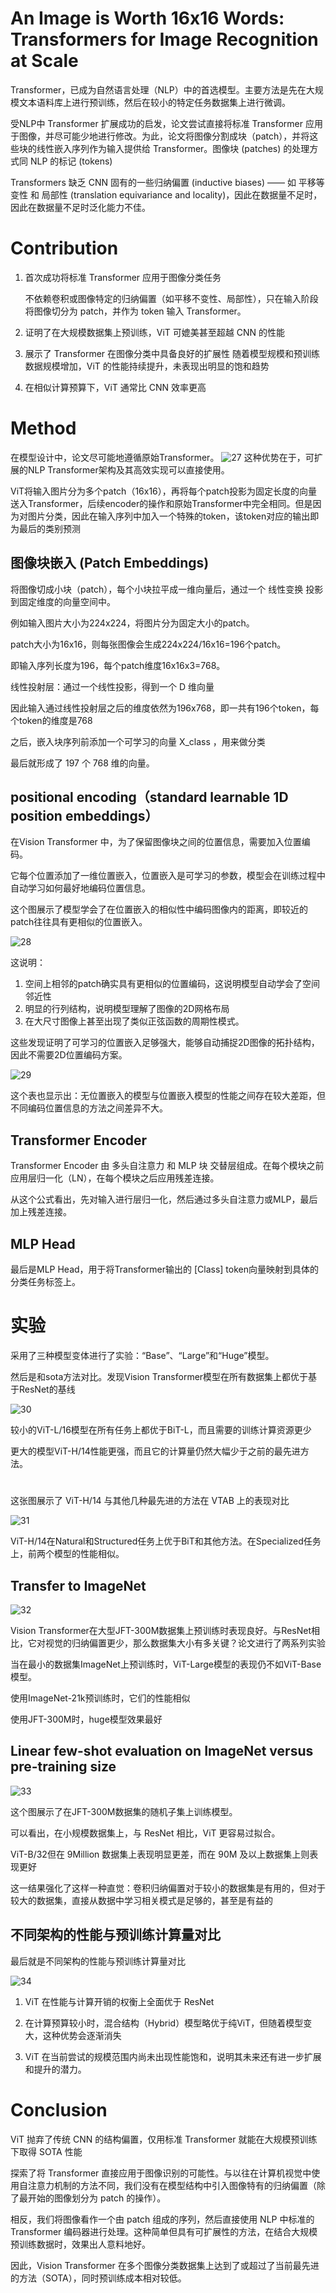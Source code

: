 # An Image is Worth 16x16 Words: Transformers for Image Recognition at Scale
Transformer，已成为自然语言处理（NLP）中的首选模型。主要方法是先在大规模文本语料库上进行预训练，然后在较小的特定任务数据集上进行微调。

受NLP中 Transformer 扩展成功的启发，论文尝试直接将标准 Transformer 应用于图像，并尽可能少地进行修改。为此，论文将图像分割成块（patch），并将这些块的线性嵌入序列作为输入提供给 Transformer。图像块 (patches) 的处理方式同 NLP 的标记 (tokens)

Transformers 缺乏 CNN 固有的一些归纳偏置 (inductive biases) —— 如 平移等变性 和 局部性 (translation equivariance and locality)，因此在数据量不足时，因此在数据量不足时泛化能力不佳。 

# Contribution
1. 首次成功将标准 Transformer 应用于图像分类任务

    不依赖卷积或图像特定的归纳偏置（如平移不变性、局部性），只在输入阶段将图像切分为 patch，并作为 token 输入 Transformer。

2. 证明了在大规模数据集上预训练，ViT 可媲美甚至超越 CNN 的性能
3. 展示了 Transformer 在图像分类中具备良好的扩展性
随着模型规模和预训练数据规模增加，ViT 的性能持续提升，未表现出明显的饱和趋势
4. 在相似计算预算下，ViT 通常比 CNN 效率更高


# Method
在模型设计中，论文尽可能地遵循原始Transformer。
![27](./mdPicture/27.png)
这种优势在于，可扩展的NLP Transformer架构及其高效实现可以直接使用。

ViT将输入图片分为多个patch（16x16），再将每个patch投影为固定长度的向量送入Transformer，后续encoder的操作和原始Transformer中完全相同。但是因为对图片分类，因此在输入序列中加入一个特殊的token，该token对应的输出即为最后的类别预测

## 图像块嵌入 (Patch Embeddings)

将图像切成小块（patch），每个小块拉平成一维向量后，通过一个 线性变换 投影到固定维度的向量空间中。

例如输入图片大小为224x224，将图片分为固定大小的patch。

patch大小为16x16，则每张图像会生成224x224/16x16=196个patch。

即输入序列长度为196，每个patch维度16x16x3=768。

线性投射层：通过一个线性投影，得到一个 D 维向量

因此输入通过线性投射层之后的维度依然为196x768，即一共有196个token，每个token的维度是768

之后，嵌入块序列前添加一个可学习的向量 X_class ，用来做分类

最后就形成了 197 个 768 维的向量。

## positional encoding（standard learnable 1D position embeddings）
在Vision Transformer 中，为了保留图像块之间的位置信息，需要加入位置编码。

它每个位置添加了一维位置嵌入，位置嵌入是可学习的参数，模型会在训练过程中自动学习如何最好地编码位置信息。

这个图展示了模型学会了在位置嵌入的相似性中编码图像内的距离，即较近的patch往往具有更相似的位置嵌入。

![28](./mdPicture/28.png)

这说明：

1. 空间上相邻的patch确实具有更相似的位置编码，这说明模型自动学会了空间邻近性
2. 明显的行列结构，说明模型理解了图像的2D网格布局
3. 在大尺寸图像上甚至出现了类似正弦函数的周期性模式。

这些发现证明了可学习的位置嵌入足够强大，能够自动捕捉2D图像的拓扑结构，因此不需要2D位置编码方案。

![29](./mdPicture/29.png)

这个表也显示出：无位置嵌入的模型与位置嵌入模型的性能之间存在较大差距，但不同编码位置信息的方法之间差异不大。

## Transformer Encoder
Transformer Encoder 由 多头自注意力 和 MLP 块 交替层组成。在每个模块之前应用层归一化（LN），在每个模块之后应用残差连接。

从这个公式看出，先对输入进行层归一化，然后通过多头自注意力或MLP，最后加上残差连接。

## MLP Head
最后是MLP Head，用于将Transformer输出的 [Class] token向量映射到具体的分类任务标签上。

# 实验
采用了三种模型变体进行了实验：“Base”、“Large”和“Huge”模型。

然后是和sota方法对比。发现Vision Transformer模型在所有数据集上都优于基于ResNet的基线

![30](./mdPicture/30.png)

较小的ViT-L/16模型在所有任务上都优于BiT-L，而且需要的训练计算资源更少

更大的模型ViT-H/14性能更强，而且它的计算量仍然大幅少于之前的最先进方法。

# 
这张图展示了 ViT-H/14 与其他几种最先进的方法在 VTAB 上的表现对比

![31](./mdPicture/31.png)

ViT-H/14在Natural和Structured任务上优于BiT和其他方法。在Specialized任务上，前两个模型的性能相似。

## Transfer to ImageNet

![32](./mdPicture/32.png)

Vision Transformer在大型JFT-300M数据集上预训练时表现良好。与ResNet相比，它对视觉的归纳偏置更少，那么数据集大小有多关键？论文进行了两系列实验

当在最小的数据集ImageNet上预训练时，ViT-Large模型的表现仍不如ViT-Base模型。

使用ImageNet-21k预训练时，它们的性能相似

使用JFT-300M时，huge模型效果最好

## Linear few-shot evaluation on ImageNet versus pre-training size

![33](./mdPicture/33.png)

这个图展示了在JFT-300M数据集的随机子集上训练模型。

可以看出，在小规模数据集上，与 ResNet 相比，ViT 更容易过拟合。

ViT-B/32但在 9Million 数据集上表现明显更差，而在 90M 及以上数据集上则表现更好

这一结果强化了这样一种直觉：卷积归纳偏置对于较小的数据集是有用的，但对于较大的数据集，直接从数据中学习相关模式是足够的，甚至是有益的

## 不同架构的性能与预训练计算量对比
最后就是不同架构的性能与预训练计算量对比

![34](./mdPicture/34.png)

1. ViT 在性能与计算开销的权衡上全面优于 ResNet

2. 在计算预算较小时，混合结构（Hybrid）模型略优于纯ViT，但随着模型变大，这种优势会逐渐消失

3. ViT 在当前尝试的规模范围内尚未出现性能饱和，说明其未来还有进一步扩展和提升的潜力。

# Conclusion
ViT 抛弃了传统 CNN 的结构偏置，仅用标准 Transformer 就能在大规模预训练下取得 SOTA 性能

探索了将 Transformer 直接应用于图像识别的可能性。与以往在计算机视觉中使用自注意力机制的方法不同，我们没有在模型结构中引入图像特有的归纳偏置（除了最开始的图像划分为 patch 的操作）。

相反，我们将图像看作一个由 patch 组成的序列，然后直接使用 NLP 中标准的 Transformer 编码器进行处理。这种简单但具有可扩展性的方法，在结合大规模预训练数据时，效果出人意料地好。

因此，Vision Transformer 在多个图像分类数据集上达到了或超过了当前最先进的方法（SOTA），同时预训练成本相对较低。
